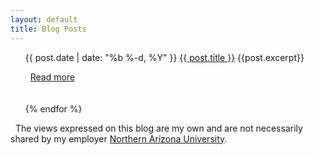 ```yaml
---
layout: default
title: Blog Posts
---
```


<ul class="list-unstyled>
    {% for post in site.posts %}
      <li>
        <span class="post-meta">{{ post.date | date: "%b %-d, %Y" }} </span>
        <a class="post-link" href="{{ post.url | prepend: site.baseurl}}">{{ post.title }}</a>  
        {{post.excerpt}}
        <p><i class="fa fa-chevron-circle-right fa-fw"></i>&nbsp; <a href="{{post.url}}">Read more</a></p>
        <div style="height:20px;"></div>
      </li>
    {% endfor %}
</ul>

<div class="alert alert-info" role="alert">
<i class="fa fa-hand-peace-o fa-fw"></i>&nbsp; The views expressed on this blog are my own and are not necessarily shared by my employer <a href="http://nau.edu">Northern Arizona University</a>.
</div>
